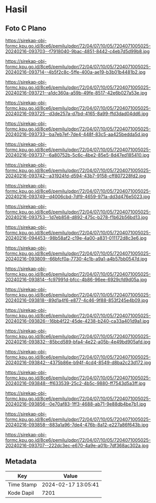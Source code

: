 # Hasil

## Foto C Plano

https://sirekap-obj-formc.kpu.go.id/8ce6/pemilu/pdpr/72/04/07/10/05/7204071005025-20240216-093703--f7918040-9bac-4851-8442-c4eb7d5d99b8.jpg

https://sirekap-obj-formc.kpu.go.id/8ce6/pemilu/pdpr/72/04/07/10/05/7204071005025-20240216-093714--4b5f2c8c-5ffe-400a-ae19-b3b01b4481b2.jpg

https://sirekap-obj-formc.kpu.go.id/8ce6/pemilu/pdpr/72/04/07/10/05/7204071005025-20240216-093721--a1dc360a-a59b-49fe-8517-42e6b027a53e.jpg

https://sirekap-obj-formc.kpu.go.id/8ce6/pemilu/pdpr/72/04/07/10/05/7204071005025-20240216-093725--d3de257a-d7bd-4165-8a99-ffd3dad04dd6.jpg

https://sirekap-obj-formc.kpu.go.id/8ce6/pemilu/pdpr/72/04/07/10/05/7204071005025-20240216-093733--ba7eb7ef-7de4-448f-83c5-aa425bedda5d.jpg

https://sirekap-obj-formc.kpu.go.id/8ce6/pemilu/pdpr/72/04/07/10/05/7204071005025-20240216-093737--6a80752b-5c6c-4be2-85e5-8d47ed185410.jpg

https://sirekap-obj-formc.kpu.go.id/8ce6/pemilu/pdpr/72/04/07/10/05/7204071005025-20240216-093742--a31924fd-d594-43b7-9158-cff807228fd2.jpg

https://sirekap-obj-formc.kpu.go.id/8ce6/pemilu/pdpr/72/04/07/10/05/7204071005025-20240216-093749--d4006cbd-7df9-4659-971a-dd3d476e5023.jpg

https://sirekap-obj-formc.kpu.go.id/8ce6/pemilu/pdpr/72/04/07/10/05/7204071005025-20240216-093753--1d7eb858-d892-475c-b278-f1b62b56bd13.jpg

https://sirekap-obj-formc.kpu.go.id/8ce6/pemilu/pdpr/72/04/07/10/05/7204071005025-20240216-094453--98b58af2-c19e-4a00-a831-011172d8c3e6.jpg

https://sirekap-obj-formc.kpu.go.id/8ce6/pemilu/pdpr/72/04/07/10/05/7204071005025-20240216-093809--66bfcf0a-7730-4c1b-a9a1-a4b57bb0547d.jpg

https://sirekap-obj-formc.kpu.go.id/8ce6/pemilu/pdpr/72/04/07/10/05/7204071005025-20240216-093814--fc97991d-bfcc-4b86-96ee-6929cfd9d05a.jpg

https://sirekap-obj-formc.kpu.go.id/8ce6/pemilu/pdpr/72/04/07/10/05/7204071005025-20240216-093818--89d1a4f6-e877-4c46-9f88-853f245e4b09.jpg

https://sirekap-obj-formc.kpu.go.id/8ce6/pemilu/pdpr/72/04/07/10/05/7204071005025-20240216-093826--16bb4f22-45de-4238-b240-ca33a401d9a1.jpg

https://sirekap-obj-formc.kpu.go.id/8ce6/pemilu/pdpr/72/04/07/10/05/7204071005025-20240216-093832--85bcd589-bfa4-4e22-a05b-4e49bd905afd.jpg

https://sirekap-obj-formc.kpu.go.id/8ce6/pemilu/pdpr/72/04/07/10/05/7204071005025-20240216-093842--4375b86e-b94f-4cd4-8549-d8ba2c23d172.jpg

https://sirekap-obj-formc.kpu.go.id/8ce6/pemilu/pdpr/72/04/07/10/05/7204071005025-20240216-093848--ff633539-25c2-4b5c-9880-ff7543d5a3ff.jpg

https://sirekap-obj-formc.kpu.go.id/8ce6/pemilu/pdpr/72/04/07/10/05/7204071005025-20240216-093856--0e70af83-1ff3-4688-ab71-9e88db4be7b1.jpg

https://sirekap-obj-formc.kpu.go.id/8ce6/pemilu/pdpr/72/04/07/10/05/7204071005025-20240216-093858--883a1a96-7de4-476b-8a12-e227a86f643b.jpg

https://sirekap-obj-formc.kpu.go.id/8ce6/pemilu/pdpr/72/04/07/10/05/7204071005025-20240216-093707--222dc3ec-e670-4a9e-a01b-7df368ac302a.jpg


## Metadata

| Key        | Value               |
| ---------- | ------------------- |
| Time Stamp | 2024-02-17 13:05:41 |
| Kode Dapil | 7201                |



